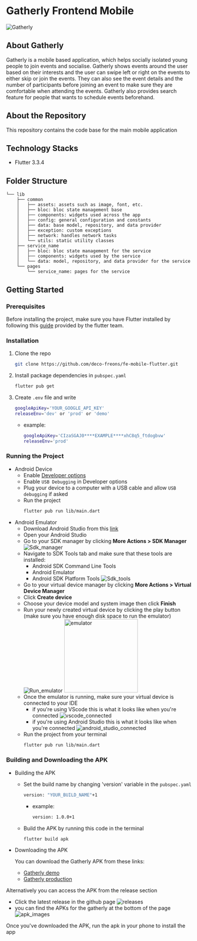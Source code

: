 # Gatherly Frontend Mobile

![Gatherly](readme_images/logo.png)

## About Gatherly

Gatherly is a mobile based application, which helps socially isolated young people to join events and socialise. Gatherly shows events around the user based on their interests and the user can swipe left or right on the events to either skip or join the events. They can also see the event details and the number of participants before joining an event to make sure they are comfortable when attending the events. Gatherly also provides search feature for people that wants to schedule events beforehand.

## About the Repository

This repository contains the code base for the main mobile application

## Technology Stacks

- Flutter 3.3.4

## Folder Structure

```
└── lib
    ├── common
    │   ├── assets: assets such as image, font, etc.
    │   ├── bloc: bloc state management base
    │   ├── components: widgets used across the app
    │   ├── config: general configuration and constants
    │   ├── data: base model, repository, and data provider
    │   ├── exception: custom exceptions
    │   ├── network: handles network tasks
    │   └── utils: static utility classes
    ├── service_name
    │   ├── bloc: bloc state management for the service
    │   ├── components: widgets used by the service
    │   └── data: model, repository, and data provider for the service
    └── pages
        └── service_name: pages for the service
```

## Getting Started

### Prerequisites

Before installing the project, make sure you have Flutter installed by following this [guide](https://docs.flutter.dev/get-started/install) provided by the flutter team.

### Installation

1. Clone the repo
   ```sh
   git clone https://github.com/deco-freons/fe-mobile-flutter.git
   ```
2. Install package dependencies in `pubspec.yaml`
   ```bash
   flutter pub get
   ```
3. Create `.env` file and write
   ```sh
   googleApiKey='YOUR_GOOGLE_API_KEY'
   releaseEnv='dev' or 'prod' or 'demo'
   ```
   - example:
     ```sh
     googleApiKey='CIzaSGAJ0****EXAMPLE****xhC8q5_ftdogbvw'
     releaseEnv='prod'
     ```

### Running the Project

- Android Device
  - Enable [Developer options](https://developer.android.com/studio/debug/dev-options)
  - Enable `USB Debugging` in Developer options
  - Plug your device to a computer with a USB cable and allow `USB debugging` if asked
  - Run the project
    ```sh
    flutter pub run lib/main.dart
    ```
- Android Emulator
  - Download Android Studio from this [link](https://developer.android.com/studio)
  - Open your Android Studio
  - Go to your SDK manager by clicking **More Actions > SDK Manager**
    ![Sdk_manager](readme_images/sdk_manager.png)
  - Navigate to SDK Tools tab and make sure that these tools are installed:
    - Android SDK Command Line Tools
    - Android Emulator
    - Android SDK Platform Tools
      ![Sdk_tools](readme_images/sdk_tools.png)
  - Go to your virtual device manager by clicking **More Actions > Virtual Device Manager**
  - Click **Create device**
  - Choose your device model and system image then click **Finish**
  - Run your newly created virtual device by clicking the play button (make sure you have enough disk space to run the emulator)
    ![Run_emulator](readme_images/run_emulator.jpg)
    <img src="readme_images/emulator.png" alt="emulator" width="200"/>
  - Once the emulator is running, make sure your virtual device is connected to your IDE
    - if you're using VScode this is what it looks like when you're connected
      ![vscode_connected](readme_images/vscode_connected.png)
    - if you're using Android Studio this is what it looks like when you're connected
      ![android_studio_connected](readme_images/android_studio_connected.jpg)
  - Run the project from your terminal
    ```sh
    flutter pub run lib/main.dart
    ```

### Building and Downloading the APK

- Building the APK

  - Set the build name by changing 'version' variable in the `pubspec.yaml`

    ```sh
    version: "YOUR_BUILD_NAME"+1
    ```

    - example:
      ```sh
      version: 1.0.0+1
      ```

  - Build the APK by running this code in the terminal
    ```sh
    flutter build apk
    ```

- Downloading the APK

  You can download the Gatherly APK from these links:

  - [Gatherly demo](https://drive.google.com/file/d/1Kbf793K9MLH9fUQ5dSdfJhBOtvbnDMzH/view?usp=sharing)
  - [Gatherly production](https://drive.google.com/file/d/15AqWE3OjxfubfT4o-ws-o0NWek-c1in4/view?usp=sharing)

Alternatively you can access the APK from the release section

- Click the latest release in the github page
  ![releases](readme_images/releases.jpg)
- you can find the APKs for the gatherly at the bottom of the page
  ![apk_images](readme_images/apks.jpg)

Once you've downloaded the APK, run the apk in your phone to install the app
